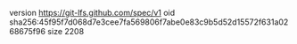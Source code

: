 version https://git-lfs.github.com/spec/v1
oid sha256:45f95f7d068d7e3cee7fa569806f7abe0e83c9b5d52d15572f631a0268675f96
size 2208
